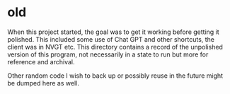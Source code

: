 # old
When this project started, the goal was to get it working before getting it polished. This included some use of Chat GPT and other shortcuts, the client was in NVGT etc. This directory contains a record of the unpolished version of this program, not necessarily in a state to run but more for reference and archival.

Other random code I wish to back up or possibly reuse in the future might be dumped here as well.
